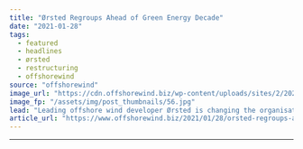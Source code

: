 ```yaml
---
title: "Ørsted Regroups Ahead of Green Energy Decade"
date: "2021-01-28"
tags: 
  - featured
  - headlines
  - ørsted
  - restructuring
  - offshorewind
source: "offshorewind"
image_url: "https://cdn.offshorewind.biz/wp-content/uploads/sites/2/2021/01/28142018/%C3%98rsted-Regroups-Ahead-of-Green-Energy-Decade.jpg"
image_fp: "/assets/img/post_thumbnails/56.jpg"
lead: "Leading offshore wind developer Ørsted is changing the organisational structure to strengthen its ability"
article_url: "https://www.offshorewind.biz/2021/01/28/orsted-regroups-ahead-of-green-energy-decade/"
---
```


---
